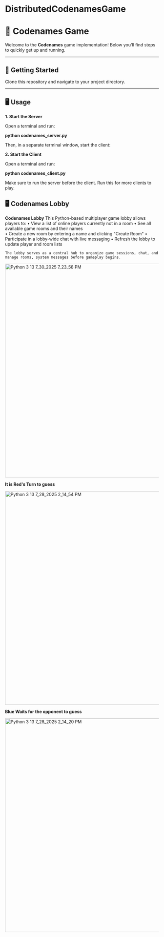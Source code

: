 # DistributedCodenamesGame


# 🎲 Codenames Game

Welcome to the **Codenames** game implementation! Below you'll find steps to quickly get up and running.

---

## 🚀 Getting Started

Clone this repository and navigate to your project directory.

---

## 🖥️ Usage

**1. Start the Server**
 
 Open a terminal and run:
 
 **python codenames_server.py**
 
 Then, in a separate terminal window, start the client:
 
 **2. Start the Client**

 Open a terminal and run:
 
 **python codenames_client.py**
 
 Make sure to run the server before the client.
 Run this for more clients to play.

## 🖥️ Codenames Lobby 

**Codenames Lobby**
    This Python-based multiplayer game lobby allows players to:
    •	View a list of online players currently not in a room
    •	See all available game rooms and their names  
    •	Create a new room by entering a name and clicking "Create Room"
    •	Participate in a lobby-wide chat with live messaging
    •	Refresh the lobby to update player and room lists
    
    The lobby serves as a central hub to organize game sessions, chat, and manage rooms, system messages before gameplay begins.

<img width="1000" height="700" alt="Python 3 13 7_30_2025 7_23_58 PM" src="https://github.com/user-attachments/assets/9ab2c1ce-75ca-40a8-9430-c7f1a2c1d561" />

 

  **It is Red's Turn to guess**

<img width="1000" height="700" alt="Python 3 13 7_28_2025 2_14_54 PM" src="https://github.com/user-attachments/assets/1d154acf-0460-4348-ae11-7dccb20a7bfc" />

  **Blue Waits for the opponent to guess**

<img width="1000" height="700" alt="Python 3 13 7_28_2025 2_14_20 PM" src="https://github.com/user-attachments/assets/49fad4b8-9fef-4a9b-90be-1db919bc1366" />
